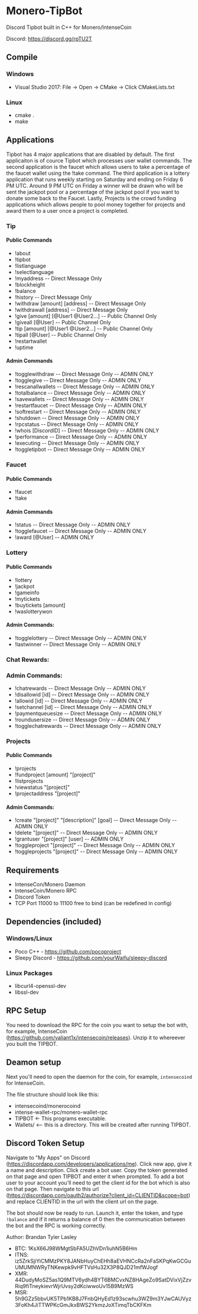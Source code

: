 # Monero-TipBot
Discord Tipbot built in C++ for Monero/IntenseCoin

Discord: https://discord.gg/rpTU2T

## Compile

### Windows
* Visual Studio 2017: File -> Open -> CMake -> Click CMakeLists.txt

### Linux
* cmake .
* make 

## Applications

Tipbot has 4 major applications that are disabled by default. The first applicaiton is of cource Tipbot which processes user wallet commands. The second application is the faucet which allows users to take a percentage of the faucet wallet using the !take command. The third application is a lottery application that runs weekly starting on Saturday and ending on Friday 6 PM UTC. Around 9 PM UTC on Friday a winner will be drawn who will be sent the jackpot pool or a percentage of the jackpot pool if you want to donate some back to the Faucet. Lastly, Projects is the crowd funding applications which allows people to pool money together for projects and award them to a user once a project is completed.

### Tip

#### Public Commands
* !about 
* !tipbot 
* !listlanguage 
* !selectlanguage 
* !myaddress  -- Direct Message Only
* !blockheight 
* !balance 
* !history  -- Direct Message Only
* !withdraw [amount] [address] -- Direct Message Only
* !withdrawall [address] -- Direct Message Only
* !give [amount] [@User1 @User2...] -- Public Channel Only
* !giveall [@User] -- Public Channel Only
* !tip [amount] [@User1 @User2...] -- Public Channel Only
* !tipall [@User] -- Public Channel Only
* !restartwallet 
* !uptime 

#### Admin Commands
* !togglewithdraw  -- Direct Message Only -- ADMIN ONLY
* !togglegive  -- Direct Message Only -- ADMIN ONLY
* !rescanallwallets  -- Direct Message Only -- ADMIN ONLY
* !totalbalance  -- Direct Message Only -- ADMIN ONLY
* !savewallets  -- Direct Message Only -- ADMIN ONLY
* !restartfaucet  -- Direct Message Only -- ADMIN ONLY
* !softrestart  -- Direct Message Only -- ADMIN ONLY
* !shutdown  -- Direct Message Only -- ADMIN ONLY
* !rpcstatus  -- Direct Message Only -- ADMIN ONLY
* !whois [DiscordID] -- Direct Message Only -- ADMIN ONLY
* !performance  -- Direct Message Only -- ADMIN ONLY
* !executing  -- Direct Message Only -- ADMIN ONLY
* !toggletipbot  -- Direct Message Only -- ADMIN ONLY

### Faucet

#### Public Commands
* !faucet
* !take

#### Admin Commands
* !status  -- Direct Message Only -- ADMIN ONLY
* !togglefaucet  -- Direct Message Only -- ADMIN ONLY
* !award [@User] -- ADMIN ONLY

### Lottery
#### Public Commands
* !lottery
* !jackpot
* !gameinfo
* !mytickets
* !buytickets [amount]
* !waslotterywon 

#### Admin Commands:
* !togglelottery  -- Direct Message Only -- ADMIN ONLY
* !lastwinner  -- Direct Message Only -- ADMIN ONLY

### Chat Rewards:

### Admin Commands:
* !chatrewards  -- Direct Message Only -- ADMIN ONLY
* !disallowid [id] -- Direct Message Only -- ADMIN ONLY
* !allowid [id] -- Direct Message Only -- ADMIN ONLY
* !setchannel [id] -- Direct Message Only -- ADMIN ONLY
* !paymentqueuesize  -- Direct Message Only -- ADMIN ONLY
* !roundusersize  -- Direct Message Only -- ADMIN ONLY
* !togglechatrewards  -- Direct Message Only -- ADMIN ONLY

### Projects
#### Public Commands
* !projects 
* !fundproject [amount] "[project]"
* !listprojects 
* !viewstatus "[project]"
* !projectaddress "[project]"

#### Admin Commands:
* !create "[project]" "[description]" [goal] -- Direct Message Only -- ADMIN ONLY
* !delete "[project]" -- Direct Message Only -- ADMIN ONLY
* !grantuser "[project]" [user] -- ADMIN ONLY
* !toggleproject "[project]" -- Direct Message Only -- ADMIN ONLY
* !toggleprojects "[project]" -- Direct Message Only -- ADMIN ONLY

## Requirements
* IntenseCon/Monero Daemon
* IntenseCoin/Monero RPC
* Discord Token 
* TCP Port 11000 to 11100 free to bind (can be redefined in config)

## Dependencies (included)

### Windows/Linux
* Poco C++ - https://github.com/pocoproject
* Sleepy Discord - https://github.com/yourWaifu/sleepy-discord

### Linux Packages
* libcurl4-openssl-dev
* libssl-dev

## RPC Setup
You need to download the RPC for the coin you want to setup the bot with, for example, IntenseCoin (https://github.com/valiant1x/intensecoin/releases). Unzip it to whereever you built the TIPBOT.

## Deamon setup
Next you'll need to open the daemon for the coin, for example, `intensecoind` for IntenseCoin.

The file structure should look like this:
* intensecoind/monerocoind
* intense-wallet-rpc/monero-wallet-rpc
* TIPBOT <- This programs executable. 
* Wallets/ <-- this is a directory. This will be created after running TIPBOT.

## Discord Token Setup
Navigate to "My Apps" on Discord (https://discordapp.com/developers/applications/me). 
Click new app, give it a name and description. 
Click create a bot user.
Copy the token generated on that page and open TIPBOT and enter it when prompted.
To add a bot user to your account you'll need to get the client id for the bot which is also on that page. 
Then navigate to this url (https://discordapp.com/oauth2/authorize?client_id=CLIENTID&scope=bot) and replace CLIENTID in the url with the client url on the page.

The bot should now be ready to run. Launch it, enter the token, and type `!balance` and if it returns a balance of 0 then the communication between the bot and the RPC is working correctly. 

Author: Brandan Tyler Lasley
* BTC: 1KsX66J98WMgtSbFA5UZhVDn1iuhN5B6Hm
* ITNS: iz5ZrkSjiYiCMMzPKY8JANbHuyChEHh8aEVHNCcRa2nFaSKPqKwGCGuUMUMNWRyTNKewpk9vHFTVsHu32X3P8QJD21mfWJogf
* XMR: 44DudyMoSZ5as1Q9MTV6ydh4BYT6BMCvxNZ8HAgeZo9SatDVixVjZzvRiq9fiTneykievrWjrUvsy2dKciwwoUv15B9MzWS
* MSR: 5h9GZz5bbvUK5TPb1KB8J7FnbQHyEd1z93scwhu3WZ9m3YJwCAUVyz3FoKh4JiTTWPKcGmJkxBWS2YkmzJoXTimqTbCKFKm
